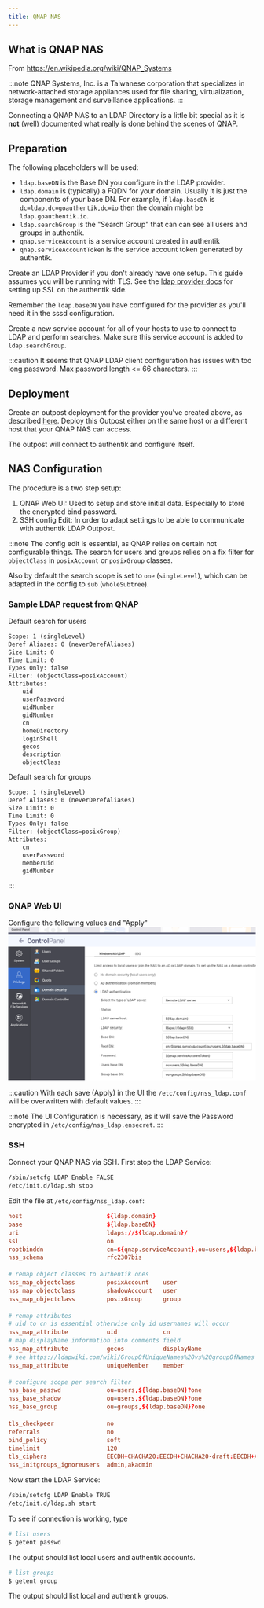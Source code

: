 ```yaml
---
title: QNAP NAS
---
```


## What is QNAP NAS

From <https://en.wikipedia.org/wiki/QNAP_Systems>

:::note
QNAP Systems, Inc. is a Taiwanese corporation that specializes in network-attached storage appliances used for file sharing, virtualization, storage management and surveillance applications.
:::

Connecting a QNAP NAS to an LDAP Directory is a little bit special
as it is **not** (well) documented what really is done behind the scenes of QNAP.

## Preparation

The following placeholders will be used:

-   `ldap.baseDN` is the Base DN you configure in the LDAP provider.
-   `ldap.domain` is (typically) a FQDN for your domain. Usually
    it is just the components of your base DN. For example, if
    `ldap.baseDN` is `dc=ldap,dc=goauthentik,dc=io` then the domain
    might be `ldap.goauthentik.io`.
-   `ldap.searchGroup` is the "Search Group" that can can see all
    users and groups in authentik.
-   `qnap.serviceAccount` is a service account created in authentik
-   `qnap.serviceAccountToken` is the service account token generated
    by authentik.

Create an LDAP Provider if you don't already have one setup.
This guide assumes you will be running with TLS. See the [ldap provider docs](../../../docs/providers/ldap) for setting up SSL on the authentik side.

Remember the `ldap.baseDN` you have configured for the provider as you'll
need it in the sssd configuration.

Create a new service account for all of your hosts to use to connect
to LDAP and perform searches. Make sure this service account is added
to `ldap.searchGroup`.

:::caution
It seems that QNAP LDAP client configuration has issues with too long password.
Max password length <= 66 characters.
:::

## Deployment

Create an outpost deployment for the provider you've created above, as described [here](../../../docs/outposts/). Deploy this Outpost either on the same host or a different host that your QNAP NAS can access.

The outpost will connect to authentik and configure itself.

## NAS Configuration

The procedure is a two step setup:

1. QNAP Web UI: Used to setup and store initial data. Especially to store the encrypted bind password.
2. SSH config Edit: In order to adapt settings to be able to communicate with authentik LDAP Outpost.

:::note
The config edit is essential, as QNAP relies on certain not configurable things.
The search for users and groups relies on a fix filter for
`objectClass` in `posixAccount` or `posixGroup` classes.

Also by default the search scope is set to `one` (`singleLevel`), which can be
adapted in the config to `sub` (`wholeSubtree`).

### Sample LDAP request from QNAP

Default search for users

```text
Scope: 1 (singleLevel)
Deref Aliases: 0 (neverDerefAliases)
Size Limit: 0
Time Limit: 0
Types Only: false
Filter: (objectClass=posixAccount)
Attributes:
    uid
    userPassword
    uidNumber
    gidNumber
    cn
    homeDirectory
    loginShell
    gecos
    description
    objectClass
```

Default search for groups

```text
Scope: 1 (singleLevel)
Deref Aliases: 0 (neverDerefAliases)
Size Limit: 0
Time Limit: 0
Types Only: false
Filter: (objectClass=posixGroup)
Attributes:
    cn
    userPassword
    memberUid
    gidNumber
```

:::

### QNAP Web UI

Configure the following values and "Apply"
![qnap domain security](./qnap-ldap-configuration.png)

:::caution
With each save (Apply) in the UI the `/etc/config/nss_ldap.conf` will be overwritten with default values.
:::

:::note
The UI Configuration is necessary, as it will save the Password encrypted
in `/etc/config/nss_ldap.ensecret`.
:::

### SSH

Connect your QNAP NAS via SSH.
First stop the LDAP Service:

```bash
/sbin/setcfg LDAP Enable FALSE
/etc/init.d/ldap.sh stop
```

Edit the file at `/etc/config/nss_ldap.conf`:

```conf
host                        ${ldap.domain}
base                        ${ldap.baseDN}
uri                         ldaps://${ldap.domain}/
ssl                         on
rootbinddn                  cn=${qnap.serviceAccount},ou=users,${ldap.baseDN}
nss_schema                  rfc2307bis

# remap object classes to authentik ones
nss_map_objectclass         posixAccount    user
nss_map_objectclass         shadowAccount   user
nss_map_objectclass         posixGroup      group

# remap attributes
# uid to cn is essential otherwise only id usernames will occur
nss_map_attribute           uid             cn
# map displayName information into comments field
nss_map_attribute           gecos           displayName
# see https://ldapwiki.com/wiki/GroupOfUniqueNames%20vs%20groupOfNames
nss_map_attribute           uniqueMember    member

# configure scope per search filter
nss_base_passwd             ou=users,${ldap.baseDN}?one
nss_base_shadow             ou=users,${ldap.baseDN}?one
nss_base_group              ou=groups,${ldap.baseDN}?one

tls_checkpeer               no
referrals                   no
bind_policy                 soft
timelimit                   120
tls_ciphers                 EECDH+CHACHA20:EECDH+CHACHA20-draft:EECDH+AES128:RSA+AES128:EECDH+AES256:RSA+AES256:!MD5
nss_initgroups_ignoreusers  admin,akadmin
```

Now start the LDAP Service:

```bash
/sbin/setcfg LDAP Enable TRUE
/etc/init.d/ldap.sh start
```

To see if connection is working, type

```bash
# list users
$ getent passwd
```

The output should list local users and authentik accounts.

```bash
# list groups
$ getent group
```

The output should list local and authentik groups.
